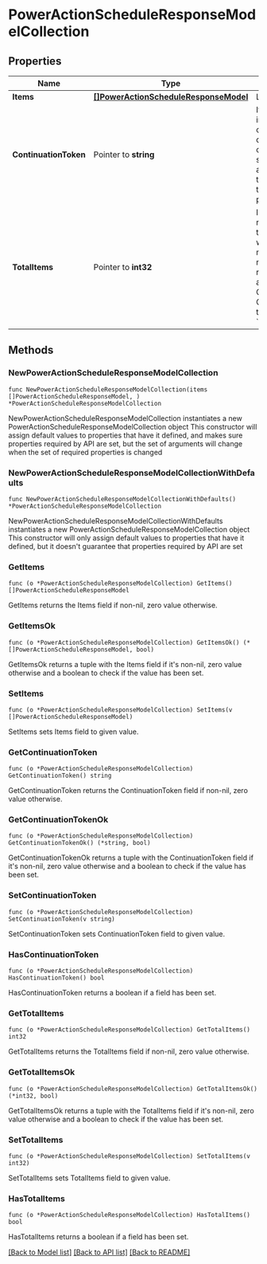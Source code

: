 # PowerActionScheduleResponseModelCollection

## Properties

Name | Type | Description | Notes
------------ | ------------- | ------------- | -------------
**Items** | [**[]PowerActionScheduleResponseModel**](PowerActionScheduleResponseModel.md) | List of items. | 
**ContinuationToken** | Pointer to **string** | If present, indicates to the caller that the query was not complete, and they should call the API again specifying the continuation token as a query parameter. | [optional] 
**TotalItems** | Pointer to **int32** | Indicates the total number of items in the collection, which may be more than the number of Items returned, if there is a ContinuationToken.  Only returned in the response to &#x60;$search&#x60; APIs. | [optional] 

## Methods

### NewPowerActionScheduleResponseModelCollection

`func NewPowerActionScheduleResponseModelCollection(items []PowerActionScheduleResponseModel, ) *PowerActionScheduleResponseModelCollection`

NewPowerActionScheduleResponseModelCollection instantiates a new PowerActionScheduleResponseModelCollection object
This constructor will assign default values to properties that have it defined,
and makes sure properties required by API are set, but the set of arguments
will change when the set of required properties is changed

### NewPowerActionScheduleResponseModelCollectionWithDefaults

`func NewPowerActionScheduleResponseModelCollectionWithDefaults() *PowerActionScheduleResponseModelCollection`

NewPowerActionScheduleResponseModelCollectionWithDefaults instantiates a new PowerActionScheduleResponseModelCollection object
This constructor will only assign default values to properties that have it defined,
but it doesn't guarantee that properties required by API are set

### GetItems

`func (o *PowerActionScheduleResponseModelCollection) GetItems() []PowerActionScheduleResponseModel`

GetItems returns the Items field if non-nil, zero value otherwise.

### GetItemsOk

`func (o *PowerActionScheduleResponseModelCollection) GetItemsOk() (*[]PowerActionScheduleResponseModel, bool)`

GetItemsOk returns a tuple with the Items field if it's non-nil, zero value otherwise
and a boolean to check if the value has been set.

### SetItems

`func (o *PowerActionScheduleResponseModelCollection) SetItems(v []PowerActionScheduleResponseModel)`

SetItems sets Items field to given value.


### GetContinuationToken

`func (o *PowerActionScheduleResponseModelCollection) GetContinuationToken() string`

GetContinuationToken returns the ContinuationToken field if non-nil, zero value otherwise.

### GetContinuationTokenOk

`func (o *PowerActionScheduleResponseModelCollection) GetContinuationTokenOk() (*string, bool)`

GetContinuationTokenOk returns a tuple with the ContinuationToken field if it's non-nil, zero value otherwise
and a boolean to check if the value has been set.

### SetContinuationToken

`func (o *PowerActionScheduleResponseModelCollection) SetContinuationToken(v string)`

SetContinuationToken sets ContinuationToken field to given value.

### HasContinuationToken

`func (o *PowerActionScheduleResponseModelCollection) HasContinuationToken() bool`

HasContinuationToken returns a boolean if a field has been set.

### GetTotalItems

`func (o *PowerActionScheduleResponseModelCollection) GetTotalItems() int32`

GetTotalItems returns the TotalItems field if non-nil, zero value otherwise.

### GetTotalItemsOk

`func (o *PowerActionScheduleResponseModelCollection) GetTotalItemsOk() (*int32, bool)`

GetTotalItemsOk returns a tuple with the TotalItems field if it's non-nil, zero value otherwise
and a boolean to check if the value has been set.

### SetTotalItems

`func (o *PowerActionScheduleResponseModelCollection) SetTotalItems(v int32)`

SetTotalItems sets TotalItems field to given value.

### HasTotalItems

`func (o *PowerActionScheduleResponseModelCollection) HasTotalItems() bool`

HasTotalItems returns a boolean if a field has been set.


[[Back to Model list]](../README.md#documentation-for-models) [[Back to API list]](../README.md#documentation-for-api-endpoints) [[Back to README]](../README.md)


